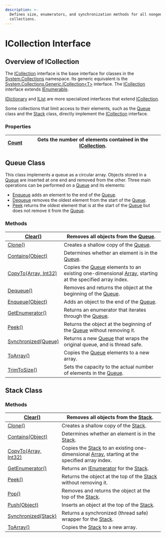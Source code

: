 ```yaml
---
description: >-
  Defines size, enumerators, and synchronization methods for all nongeneric
  collections.
---
```


# ICollection Interface

## Overview of ICollection

The [ICollection](https://docs.microsoft.com/en-us/dotnet/api/system.collections.icollection?view=netcore-2.2) interface is the base interface for classes in the [System.Collections](https://docs.microsoft.com/en-us/dotnet/api/system.collections?view=netcore-2.2) namespace. Its generic equivalent is the [System.Collections.Generic.ICollection\<T>](https://docs.microsoft.com/en-us/dotnet/api/system.collections.generic.icollection-1?view=netcore-2.2) interface. The [ICollection](https://docs.microsoft.com/en-us/dotnet/api/system.collections.icollection?view=netcore-2.2) interface extends [IEnumerable](https://docs.microsoft.com/en-us/dotnet/api/system.collections.ienumerable?view=netcore-2.2).

&#x20;[IDictionary](https://docs.microsoft.com/en-us/dotnet/api/system.collections.idictionary?view=netcore-2.2) and [IList](https://docs.microsoft.com/en-us/dotnet/api/system.collections.ilist?view=netcore-2.2) are more specialized interfaces that extend [ICollection](https://docs.microsoft.com/en-us/dotnet/api/system.collections.icollection?view=netcore-2.2). &#x20;

Some collections that limit access to their elements, such as the [Queue](https://docs.microsoft.com/en-us/dotnet/api/system.collections.queue?view=netcore-2.2) class and the [Stack](https://docs.microsoft.com/en-us/dotnet/api/system.collections.stack?view=netcore-2.2) class, directly implement the [ICollection](https://docs.microsoft.com/en-us/dotnet/api/system.collections.icollection?view=netcore-2.2) interface.

### Properties  <a href="#properties" id="properties"></a>

| [Count](https://docs.microsoft.com/en-us/dotnet/api/system.collections.icollection.count?view=netcore-2.2#System\_Collections\_ICollection\_Count) | Gets the number of elements contained in the [ICollection](https://docs.microsoft.com/en-us/dotnet/api/system.collections.icollection?view=netcore-2.2). |
| -------------------------------------------------------------------------------------------------------------------------------------------------- | -------------------------------------------------------------------------------------------------------------------------------------------------------- |

## Queue Class

&#x20;This class implements a queue as a circular array. Objects stored in a [Queue](https://docs.microsoft.com/en-us/dotnet/api/system.collections.queue?view=netcore-2.2) are inserted at one end and removed from the other. Three main operations can be performed on a [Queue](https://docs.microsoft.com/en-us/dotnet/api/system.collections.queue?view=netcore-2.2) and its elements:

* [Enqueue](https://docs.microsoft.com/en-us/dotnet/api/system.collections.queue.enqueue?view=netcore-2.2) adds an element to the end of the [Queue](https://docs.microsoft.com/en-us/dotnet/api/system.collections.queue?view=netcore-2.2).
* [Dequeue](https://docs.microsoft.com/en-us/dotnet/api/system.collections.queue.dequeue?view=netcore-2.2) removes the oldest element from the start of the [Queue](https://docs.microsoft.com/en-us/dotnet/api/system.collections.queue?view=netcore-2.2).
* [Peek](https://docs.microsoft.com/en-us/dotnet/api/system.collections.queue.peek?view=netcore-2.2) returns the oldest element that is at the start of the [Queue](https://docs.microsoft.com/en-us/dotnet/api/system.collections.queue?view=netcore-2.2) but does not remove it from the [Queue](https://docs.microsoft.com/en-us/dotnet/api/system.collections.queue?view=netcore-2.2).

### Methods  <a href="#methods" id="methods"></a>

| [Clear()](https://docs.microsoft.com/en-us/dotnet/api/system.collections.queue.clear?view=netcore-2.2#System\_Collections\_Queue\_Clear)                                                         | Removes all objects from the [Queue](https://docs.microsoft.com/en-us/dotnet/api/system.collections.queue?view=netcore-2.2).                                                                                                                                                 |
| ------------------------------------------------------------------------------------------------------------------------------------------------------------------------------------------------ | ---------------------------------------------------------------------------------------------------------------------------------------------------------------------------------------------------------------------------------------------------------------------------- |
| [Clone()](https://docs.microsoft.com/en-us/dotnet/api/system.collections.queue.clone?view=netcore-2.2#System\_Collections\_Queue\_Clone)                                                         | Creates a shallow copy of the [Queue](https://docs.microsoft.com/en-us/dotnet/api/system.collections.queue?view=netcore-2.2).                                                                                                                                                |
| [Contains(Object)](https://docs.microsoft.com/en-us/dotnet/api/system.collections.queue.contains?view=netcore-2.2#System\_Collections\_Queue\_Contains\_System\_Object\_)                        | Determines whether an element is in the [Queue](https://docs.microsoft.com/en-us/dotnet/api/system.collections.queue?view=netcore-2.2).                                                                                                                                      |
| [CopyTo(Array, Int32)](https://docs.microsoft.com/en-us/dotnet/api/system.collections.queue.copyto?view=netcore-2.2#System\_Collections\_Queue\_CopyTo\_System\_Array\_System\_Int32\_)          | Copies the [Queue](https://docs.microsoft.com/en-us/dotnet/api/system.collections.queue?view=netcore-2.2) elements to an existing one-dimensional [Array](https://docs.microsoft.com/en-us/dotnet/api/system.array?view=netcore-2.2), starting at the specified array index. |
| [Dequeue()](https://docs.microsoft.com/en-us/dotnet/api/system.collections.queue.dequeue?view=netcore-2.2#System\_Collections\_Queue\_Dequeue)                                                   | Removes and returns the object at the beginning of the [Queue](https://docs.microsoft.com/en-us/dotnet/api/system.collections.queue?view=netcore-2.2).                                                                                                                       |
| [Enqueue(Object)](https://docs.microsoft.com/en-us/dotnet/api/system.collections.queue.enqueue?view=netcore-2.2#System\_Collections\_Queue\_Enqueue\_System\_Object\_)                           | Adds an object to the end of the [Queue](https://docs.microsoft.com/en-us/dotnet/api/system.collections.queue?view=netcore-2.2).                                                                                                                                             |
| [GetEnumerator()](https://docs.microsoft.com/en-us/dotnet/api/system.collections.queue.getenumerator?view=netcore-2.2#System\_Collections\_Queue\_GetEnumerator)                                 | Returns an enumerator that iterates through the [Queue](https://docs.microsoft.com/en-us/dotnet/api/system.collections.queue?view=netcore-2.2).                                                                                                                              |
| [Peek()](https://docs.microsoft.com/en-us/dotnet/api/system.collections.queue.peek?view=netcore-2.2#System\_Collections\_Queue\_Peek)                                                            | Returns the object at the beginning of the [Queue](https://docs.microsoft.com/en-us/dotnet/api/system.collections.queue?view=netcore-2.2) without removing it.                                                                                                               |
| [Synchronized(Queue)](https://docs.microsoft.com/en-us/dotnet/api/system.collections.queue.synchronized?view=netcore-2.2#System\_Collections\_Queue\_Synchronized\_System\_Collections\_Queue\_) | Returns a new [Queue](https://docs.microsoft.com/en-us/dotnet/api/system.collections.queue?view=netcore-2.2) that wraps the original queue, and is thread safe.                                                                                                              |
| [ToArray()](https://docs.microsoft.com/en-us/dotnet/api/system.collections.queue.toarray?view=netcore-2.2#System\_Collections\_Queue\_ToArray)                                                   | Copies the [Queue](https://docs.microsoft.com/en-us/dotnet/api/system.collections.queue?view=netcore-2.2) elements to a new array.                                                                                                                                           |
| [TrimToSize()](https://docs.microsoft.com/en-us/dotnet/api/system.collections.queue.trimtosize?view=netcore-2.2#System\_Collections\_Queue\_TrimToSize)                                          | Sets the capacity to the actual number of elements in the [Queue](https://docs.microsoft.com/en-us/dotnet/api/system.collections.queue?view=netcore-2.2).                                                                                                                    |

## Stack Class

### Methods  <a href="#methods" id="methods"></a>

| [Clear()](https://docs.microsoft.com/en-us/dotnet/api/system.collections.stack.clear?view=netcore-2.2#System\_Collections\_Stack\_Clear)                                                         | Removes all objects from the [Stack](https://docs.microsoft.com/en-us/dotnet/api/system.collections.stack?view=netcore-2.2).                                                                                                                                        |
| ------------------------------------------------------------------------------------------------------------------------------------------------------------------------------------------------ | ------------------------------------------------------------------------------------------------------------------------------------------------------------------------------------------------------------------------------------------------------------------- |
| [Clone()](https://docs.microsoft.com/en-us/dotnet/api/system.collections.stack.clone?view=netcore-2.2#System\_Collections\_Stack\_Clone)                                                         | Creates a shallow copy of the [Stack](https://docs.microsoft.com/en-us/dotnet/api/system.collections.stack?view=netcore-2.2).                                                                                                                                       |
| [Contains(Object)](https://docs.microsoft.com/en-us/dotnet/api/system.collections.stack.contains?view=netcore-2.2#System\_Collections\_Stack\_Contains\_System\_Object\_)                        | Determines whether an element is in the [Stack](https://docs.microsoft.com/en-us/dotnet/api/system.collections.stack?view=netcore-2.2).                                                                                                                             |
| [CopyTo(Array, Int32)](https://docs.microsoft.com/en-us/dotnet/api/system.collections.stack.copyto?view=netcore-2.2#System\_Collections\_Stack\_CopyTo\_System\_Array\_System\_Int32\_)          | Copies the [Stack](https://docs.microsoft.com/en-us/dotnet/api/system.collections.stack?view=netcore-2.2) to an existing one-dimensional [Array](https://docs.microsoft.com/en-us/dotnet/api/system.array?view=netcore-2.2), starting at the specified array index. |
| [GetEnumerator()](https://docs.microsoft.com/en-us/dotnet/api/system.collections.stack.getenumerator?view=netcore-2.2#System\_Collections\_Stack\_GetEnumerator)                                 | Returns an [IEnumerator](https://docs.microsoft.com/en-us/dotnet/api/system.collections.ienumerator?view=netcore-2.2) for the [Stack](https://docs.microsoft.com/en-us/dotnet/api/system.collections.stack?view=netcore-2.2).                                       |
| [Peek()](https://docs.microsoft.com/en-us/dotnet/api/system.collections.stack.peek?view=netcore-2.2#System\_Collections\_Stack\_Peek)                                                            | Returns the object at the top of the [Stack](https://docs.microsoft.com/en-us/dotnet/api/system.collections.stack?view=netcore-2.2) without removing it.                                                                                                            |
| [Pop()](https://docs.microsoft.com/en-us/dotnet/api/system.collections.stack.pop?view=netcore-2.2#System\_Collections\_Stack\_Pop)                                                               | Removes and returns the object at the top of the [Stack](https://docs.microsoft.com/en-us/dotnet/api/system.collections.stack?view=netcore-2.2).                                                                                                                    |
| [Push(Object)](https://docs.microsoft.com/en-us/dotnet/api/system.collections.stack.push?view=netcore-2.2#System\_Collections\_Stack\_Push\_System\_Object\_)                                    | Inserts an object at the top of the [Stack](https://docs.microsoft.com/en-us/dotnet/api/system.collections.stack?view=netcore-2.2).                                                                                                                                 |
| [Synchronized(Stack)](https://docs.microsoft.com/en-us/dotnet/api/system.collections.stack.synchronized?view=netcore-2.2#System\_Collections\_Stack\_Synchronized\_System\_Collections\_Stack\_) | Returns a synchronized (thread safe) wrapper for the [Stack](https://docs.microsoft.com/en-us/dotnet/api/system.collections.stack?view=netcore-2.2).                                                                                                                |
| [ToArray()](https://docs.microsoft.com/en-us/dotnet/api/system.collections.stack.toarray?view=netcore-2.2#System\_Collections\_Stack\_ToArray)                                                   | Copies the [Stack](https://docs.microsoft.com/en-us/dotnet/api/system.collections.stack?view=netcore-2.2) to a new array.                                                                                                                                           |
